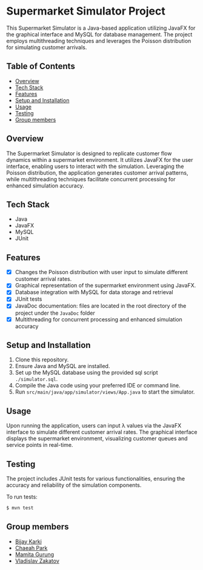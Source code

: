 # Supermarket Simulator Project

This Supermarket Simulator is a Java-based application utilizing JavaFX for the graphical interface and MySQL for
database management. The project employs multithreading techniques and leverages the Poisson distribution for simulating
customer arrivals.

## Table of Contents

- [Overview](#overview)
- [Tech Stack](#tech-stack)
- [Features](#features)
- [Setup and Installation](#setup-and-installation)
- [Usage](#usage)
- [Testing](#testing)
- [Group members](#group-members)

## Overview

The Supermarket Simulator is designed to replicate customer flow dynamics within a supermarket environment. It utilizes
JavaFX for the user interface, enabling users to interact with the simulation. Leveraging the Poisson distribution, the
application generates customer arrival patterns, while multithreading techniques facilitate concurrent processing for
enhanced simulation accuracy.

## Tech Stack

- Java
- JavaFX
- MySQL
- JUnit

## Features

- [x] Changes the Poisson distribution with user input to simulate different customer arrival rates.
- [x] Graphical representation of the supermarket environment using JavaFX.
- [x] Database integration with MySQL for data storage and retrieval
- [x] JUnit tests
- [x] JavaDoc documentation: files are located in the root directory of the project under the `JavaDoc` folder
- [x] Multithreading for concurrent processing and enhanced simulation accuracy

## Setup and Installation

1. Clone this repository.
2. Ensure Java and MySQL are installed.
3. Set up the MySQL database using the provided sql script `./simulator.sql`.
4. Compile the Java code using your preferred IDE or command line.
5. Run `src/main/java/app/simulator/views/App.java` to start the simulator.

## Usage

Upon running the application, users can input λ values via the JavaFX interface to simulate different customer arrival
rates. The graphical interface displays the supermarket environment, visualizing customer queues and service points in
real-time.

## Testing

The project includes JUnit tests for various functionalities, ensuring the accuracy and reliability of the simulation
components.

To run tests:

```bash
$ mvn test
```

## Group members
* [Bijay Karki](https://github.com/BijayKarki)
* [Chaeah Park](https://github.com/chepark)
* [Mamita Gurung](https://github.com/Mamita123)
* [Vladislav Zakatov](https://github.com/VlazaIT)
